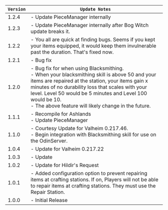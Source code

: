 | `Version` | `Update Notes`                                                                                                                                                                                                                                                                                                                      |
|-----------|-------------------------------------------------------------------------------------------------------------------------------------------------------------------------------------------------------------------------------------------------------------------------------------------------------------------------------------|
| 1.2.4     | - Update PieceManager internally                                                                                                                                                                                                                                                                                                    |
| 1.2.3     | - Update PieceManager internally after Bog Witch update breaks it.                                                                                                                                                                                                                                                                  |
| 1.2.2     | - You all are quick at finding bugs. Seems if you kept your items equipped, it would keep them invulnerable past the duration. That's fixed now.                                                                                                                                                                                    |
| 1.2.1     | - Bug fix                                                                                                                                                                                                                                                                                                                           |
| 1.2.0     | - Bug fix for when using Blacksmithing.<br/> - When your blacksmithing skill is above 50 and your items are repaired at the station, your items gain x minutes of no durability loss that scales with your level. Level 50 would be 5 minutes and Level 100 would be 10.<br/> - The above feature will likely change in the future. |
| 1.1.1     | - Recompile for Ashlands<br/>- Update PieceManager                                                                                                                                                                                                                                                                                  |
| 1.1.0     | - Courtesy Update for Valheim 0.217.46.<br/>- Begin integration with Blacksmithing skill for use on the OdinServer.                                                                                                                                                                                                                 |
| 1.0.4     | - Update for Valheim 0.217.22                                                                                                                                                                                                                                                                                                       |
| 1.0.3     | - Update                                                                                                                                                                                                                                                                                                                            |
| 1.0.2     | - Update for Hildir's Request                                                                                                                                                                                                                                                                                                       |
| 1.0.1     | - Added configuration option to prevent repairing items at crafting stations. If on, Players will not be able to repair items at crafting stations. They must use the Repair Station.                                                                                                                                               |
| 1.0.0     | - Initial Release                                                                                                                                                                                                                                                                                                                   |